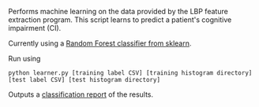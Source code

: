 Performs machine learning on the data provided by the LBP feature extraction program.
This script learns to predict a patient's cognitive impairment (CI).

Currently using a [Random Forest classifier from sklearn](http://scikit-learn.org/stable/modules/generated/sklearn.ensemble.RandomForestClassifier.html).

Run using

`python learner.py [training label CSV] [training histogram directory] [test label CSV] [test histogram directory]`

Outputs a [classification report](http://scikit-learn.org/stable/modules/generated/sklearn.metrics.classification_report.html)
of the results.
